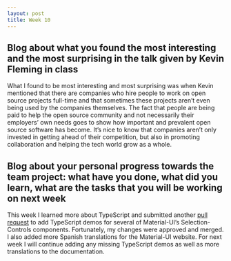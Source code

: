 ```yaml
---
layout: post
title: Week 10
---
```


## Blog about what you found the most interesting and the most surprising in the talk given by Kevin Fleming in class

What I found to be most interesting and most surprising was when Kevin mentioned that there are companies who hire people to work on open source projects full-time and that sometimes these projects aren’t even being used by the companies themselves. The fact that people are being paid to help the open source community and not necessarily their employers’ own needs goes to show how important and prevalent open source software has become. It’s nice to know that companies aren’t only invested in getting ahead of their competition, but also in promoting collaboration and helping the tech world grow as a whole.

## Blog about your personal progress towards the team project: what have you done, what did you learn, what are the tasks that you will be working on next week

This week I learned more about TypeScript and submitted another [pull request](https://github.com/mui-org/material-ui/pull/15408) to add TypeScript demos for several of Material-UI’s Selection-Controls components. Fortunately, my changes were approved and merged. I also added more Spanish translations for the Material-UI website. For next week I will continue adding any missing TypeScript demos as well as more translations to the documentation.
